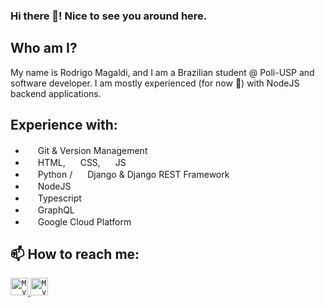 ### Hi there 👋! Nice to see you around here.

## Who am I?
My name is Rodrigo Magaldi, and I am a Brazilian student @ Poli-USP and software developer.
I am mostly experienced (for now 😬) with NodeJS backend applications.

## Experience with:
- <img width="16" src="https://www.vectorlogo.zone/logos/git-scm/git-scm-icon.svg"/>  Git & Version Management
- <img width="16" src="https://www.vectorlogo.zone/logos/w3_html5/w3_html5-icon.svg"/> HTML, <img width="16" src="https://www.flaticon.com/svg/static/icons/svg/732/732190.svg"/> CSS, <img width="16" src="https://upload.vectorlogo.zone/logos/javascript/images/239ec8a4-163e-4792-83b6-3f6d96911757.svg"/> JS
- <img width="16" src="https://www.vectorlogo.zone/logos/python/python-icon.svg" /> Python / <img width="16" src="https://www.vectorlogo.zone/logos/djangoproject/djangoproject-icon.svg" /> Django & Django REST Framework
- <img width="16" src="https://www.vectorlogo.zone/logos/nodejs/nodejs-icon.svg" /> NodeJS
- <img width="16" src="https://www.vectorlogo.zone/logos/typescriptlang/typescriptlang-icon.svg" /> Typescript
- <img width="16" src="https://www.vectorlogo.zone/logos/graphql/graphql-icon.svg" /> GraphQL
- <img width="16" src="https://www.vectorlogo.zone/logos/google_cloud/google_cloud-icon.svg" /> Google Cloud Platform



## 📫 How to reach me:
<a href="https://www.linkedin.com/in/rodrigo-miksian-magaldi/">
  <code><img alt="My linkedin" width="28" src="https://www.flaticon.com/svg/static/icons/svg/174/174857.svg" /></code>
</a>
<a href="mailto:rod.magaldi@gmail.com">
  <code><img alt="My Gmail" width="28" src="https://www.flaticon.com/svg/static/icons/svg/732/732200.svg" /></code>
</a>




<!--
**rodmagaldi/rodmagaldi** is a ✨ _special_ ✨ repository because its `README.md` (this file) appears on your GitHub profile.

Here are some ideas to get you started:

- 🔭 I’m currently working on ...
- 🌱 I’m currently learning ...
- 👯 I’m looking to collaborate on ...
- 🤔 I’m looking for help with ...
- 💬 Ask me about ...
- 📫 How to reach me: ...
- 😄 Pronouns: ...
- ⚡ Fun fact: ...
-->
